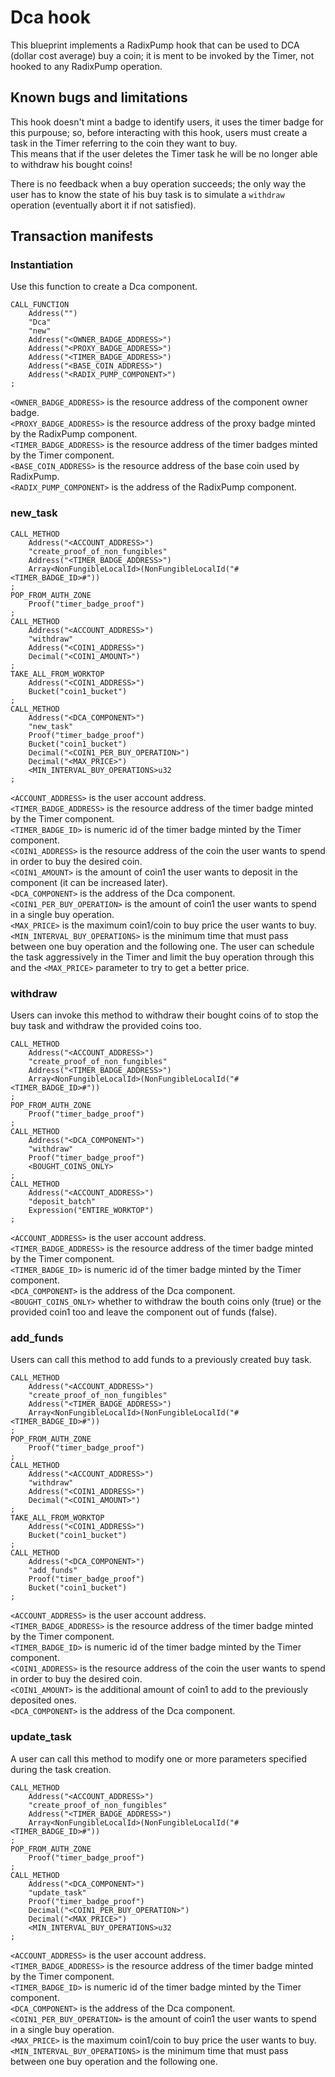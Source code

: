 # Dca hook

This blueprint implements a RadixPump hook that can be used to DCA (dollar cost average) buy a coin; it is ment to be invoked by the Timer, not hooked to any RadixPump operation.  

## Known bugs and limitations

This hook doesn't mint a badge to identify users, it uses the timer badge for this purpouse; so, before interacting with this hook, users must create a task in the Timer referring to the coin they want to buy.  
This means that if the user deletes the Timer task he will be no longer able to withdraw his bought coins!  

There is no feedback when a buy operation succeeds; the only way the user has to know the state of his buy task is to simulate a `withdraw` operation (eventually abort it if not satisfied).  

## Transaction manifests

### Instantiation

Use this function to create a Dca component.  

```
CALL_FUNCTION
    Address("")
    "Dca"
    "new"
    Address("<OWNER_BADGE_ADDRESS>")
    Address("<PROXY_BADGE_ADDRESS>")
    Address("<TIMER_BADGE_ADDRESS>")
    Address("<BASE_COIN_ADDRESS>")
    Address("<RADIX_PUMP_COMPONENT>")
;
```

`<OWNER_BADGE_ADDRESS>` is the resource address of the component owner badge.  
`<PROXY_BADGE_ADDRESS>` is the resource address of the proxy badge minted by the RadixPump component.  
`<TIMER_BADGE_ADDRESS>` is the resource address of the timer badges minted by the Timer component.  
`<BASE_COIN_ADDRESS>` is the resource address of the base coin used by RadixPump.  
`<RADIX_PUMP_COMPONENT>` is the address of the RadixPump component.  

### new_task

```
CALL_METHOD
    Address("<ACCOUNT_ADDRESS>")
    "create_proof_of_non_fungibles"
    Address("<TIMER_BADGE_ADDRESS>")
    Array<NonFungibleLocalId>(NonFungibleLocalId("#<TIMER_BADGE_ID>#"))
;
POP_FROM_AUTH_ZONE
    Proof("timer_badge_proof")
;
CALL_METHOD
    Address("<ACCOUNT_ADDRESS>")
    "withdraw"
    Address("<COIN1_ADDRESS>")
    Decimal("<COIN1_AMOUNT>")
;
TAKE_ALL_FROM_WORKTOP
    Address("<COIN1_ADDRESS>")
    Bucket("coin1_bucket")
;
CALL_METHOD
    Address("<DCA_COMPONENT>")
    "new_task"
    Proof("timer_badge_proof")
    Bucket("coin1_bucket")
    Decimal("<COIN1_PER_BUY_OPERATION>")
    Decimal("<MAX_PRICE>")
    <MIN_INTERVAL_BUY_OPERATIONS>u32
;
```

`<ACCOUNT_ADDRESS>` is the user account address.  
`<TIMER_BADGE_ADDRESS>` is the resource address of the timer badge minted by the Timer component.  
`<TIMER_BADGE_ID>` is numeric id of the timer badge minted by the Timer component.  
`<COIN1_ADDRESS>` is the resource address of the coin the user wants to spend in order to buy the desired coin.  
`<COIN1_AMOUNT>` is the amount of coin1 the user wants to deposit in the component (it can be increased later).  
`<DCA_COMPONENT>` is the address of the Dca component.  
`<COIN1_PER_BUY_OPERATION>` is the amount of coin1 the user wants to spend in a single buy operation.  
`<MAX_PRICE>` is the maximum coin1/coin to buy price the user wants to buy.  
`<MIN_INTERVAL_BUY_OPERATIONS>` is the minimum time that must pass between one buy operation and the following one. The user can schedule the task aggressively in the Timer and limit the buy operation through this and the `<MAX_PRICE>` parameter to try to get a better price.  

### withdraw

Users can invoke this method to withdraw their bought coins of to stop the buy task and withdraw the provided coins too.  

```
CALL_METHOD
    Address("<ACCOUNT_ADDRESS>")
    "create_proof_of_non_fungibles"
    Address("<TIMER_BADGE_ADDRESS>")
    Array<NonFungibleLocalId>(NonFungibleLocalId("#<TIMER_BADGE_ID>#"))
;
POP_FROM_AUTH_ZONE
    Proof("timer_badge_proof")
;
CALL_METHOD
    Address("<DCA_COMPONENT>")
    "withdraw"
    Proof("timer_badge_proof")
    <BOUGHT_COINS_ONLY>
;
CALL_METHOD
    Address("<ACCOUNT_ADDRESS>")
    "deposit_batch"
    Expression("ENTIRE_WORKTOP")
;
```

`<ACCOUNT_ADDRESS>` is the user account address.  
`<TIMER_BADGE_ADDRESS>` is the resource address of the timer badge minted by the Timer component.  
`<TIMER_BADGE_ID>` is numeric id of the timer badge minted by the Timer component.  
`<DCA_COMPONENT>` is the address of the Dca component.  
`<BOUGHT_COINS_ONLY>` whether to withdraw the bouth coins only (true) or the provided coin1 too and leave the component out of funds (false).  

### add_funds

Users can call this method to add funds to a previously created buy task.  

```
CALL_METHOD
    Address("<ACCOUNT_ADDRESS>")
    "create_proof_of_non_fungibles"
    Address("<TIMER_BADGE_ADDRESS>")
    Array<NonFungibleLocalId>(NonFungibleLocalId("#<TIMER_BADGE_ID>#"))
;
POP_FROM_AUTH_ZONE
    Proof("timer_badge_proof")
;
CALL_METHOD
    Address("<ACCOUNT_ADDRESS>")
    "withdraw"
    Address("<COIN1_ADDRESS>")
    Decimal("<COIN1_AMOUNT>")
;
TAKE_ALL_FROM_WORKTOP
    Address("<COIN1_ADDRESS>")
    Bucket("coin1_bucket")
;
CALL_METHOD
    Address("<DCA_COMPONENT>")
    "add_funds"
    Proof("timer_badge_proof")
    Bucket("coin1_bucket")
;
```

`<ACCOUNT_ADDRESS>` is the user account address.  
`<TIMER_BADGE_ADDRESS>` is the resource address of the timer badge minted by the Timer component.  
`<TIMER_BADGE_ID>` is numeric id of the timer badge minted by the Timer component.  
`<COIN1_ADDRESS>` is the resource address of the coin the user wants to spend in order to buy the desired coin.  
`<COIN1_AMOUNT>` is the additional amount of coin1 to add to the previously deposited ones.  
`<DCA_COMPONENT>` is the address of the Dca component.  

### update_task

A user can call this method to modify one or more parameters specified during the task creation.  

```
CALL_METHOD
    Address("<ACCOUNT_ADDRESS>")
    "create_proof_of_non_fungibles"
    Address("<TIMER_BADGE_ADDRESS>")
    Array<NonFungibleLocalId>(NonFungibleLocalId("#<TIMER_BADGE_ID>#"))
;
POP_FROM_AUTH_ZONE
    Proof("timer_badge_proof")
;
CALL_METHOD
    Address("<DCA_COMPONENT>")
    "update_task"
    Proof("timer_badge_proof")
    Decimal("<COIN1_PER_BUY_OPERATION>")
    Decimal("<MAX_PRICE>")
    <MIN_INTERVAL_BUY_OPERATIONS>u32
;
```

`<ACCOUNT_ADDRESS>` is the user account address.  
`<TIMER_BADGE_ADDRESS>` is the resource address of the timer badge minted by the Timer component.  
`<TIMER_BADGE_ID>` is numeric id of the timer badge minted by the Timer component.  
`<DCA_COMPONENT>` is the address of the Dca component.  
`<COIN1_PER_BUY_OPERATION>` is the amount of coin1 the user wants to spend in a single buy operation.  
`<MAX_PRICE>` is the maximum coin1/coin to buy price the user wants to buy.  
`<MIN_INTERVAL_BUY_OPERATIONS>` is the minimum time that must pass between one buy operation and the following one.  
